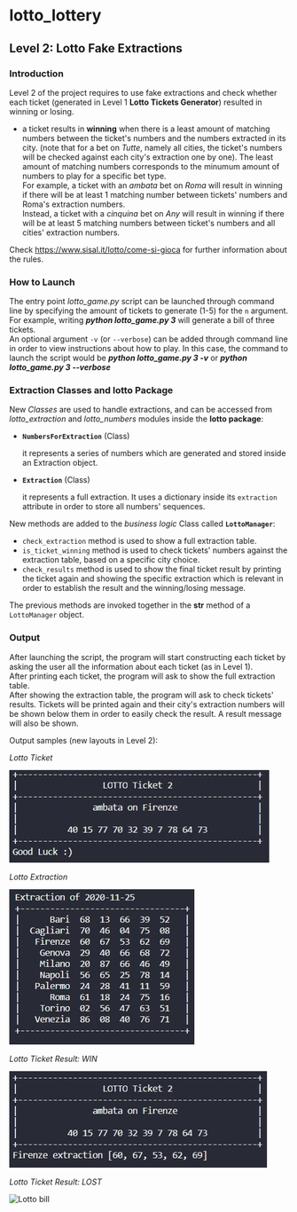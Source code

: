 # lotto_lottery
## Level 2: Lotto Fake Extractions

### Introduction
Level 2 of the project requires to use fake extractions and check whether each ticket (generated in Level 1 **Lotto Tickets Generator**) 
resulted in winning or losing.
- a ticket results in **winning** when there is a least amount of matching numbers between the ticket's numbers and the numbers
extracted in its city. (note that for a bet on *Tutte*, namely all cities, the ticket's numbers will be checked against each city's
extraction one by one).
The least amount of matching numbers corresponds to the minumum amount of numbers to play for a specific
bet type.<br>
For example, a ticket with an *ambata* bet on *Roma* will result in winning if there will be at least 1 matching number
between tickets' numbers and Roma's extraction numbers. <br>
Instead, a ticket with a *cinquina* bet on *Any* will result in winning if
there will be at least 5 matching numbers between ticket's numbers and all cities' extraction numbers.

Check <https://www.sisal.it/lotto/come-si-gioca> for further information about the rules.


### How to Launch
The entry point *lotto_game.py* script can be launched through command line by specifying the amount of tickets to generate (1-5) for the `n` argument. For example, writing ***python lotto_game.py 3*** will generate a bill of three tickets.<br> 
An optional argument `-v` (or `--verbose`) can be added through command line in order to view instructions about how to play. In this case,
the command to launch the script would be ***python lotto_game.py 3 -v*** or ***python lotto_game.py 3 --verbose***


### Extraction Classes and lotto Package
New *Classes* are used to handle extractions, and can be accessed from *lotto_extraction* and *lotto_numbers* modules inside the 
**lotto package**:

* **`NumbersForExtraction`** (Class)

    it represents a series of numbers which are generated and stored inside an Extraction object.

* **`Extraction`** (Class)

    it represents a full extraction. It uses a dictionary inside its `extraction` attribute in order to store all numbers' sequences.


New methods are added to the *business logic* Class called **`LottoManager`**:
- `check_extraction` method is used to show a full extraction table.
- `is_ticket_winning` method is used to check tickets' numbers against the extraction table, based on a specific city choice.
- `check_results` method is used to show the final ticket result by printing the ticket again and showing the specific extraction
which is relevant in order to establish the result and the winning/losing message.

The previous methods are invoked together in the __str__ method of a `LottoManager` object.


### Output
After launching the script, the program will start constructing each ticket by asking the user all the information about each ticket
(as in Level 1).<br>
After printing each ticket, the program will ask to show the full extraction table.<br>
After showing the extraction table, the program will ask to check tickets' results. Tickets will be printed again and their city's
extraction numbers will be shown below them in order to easily check the result. A result message will also be shown.

Output samples (new layouts in Level 2):

*Lotto Ticket*

![Lotto bill](docs/lotto-ticket-sample.JPG)

*Lotto Extraction*

![Lotto bill](docs/lotto-extraction-sample.JPG)

*Lotto Ticket Result: WIN*

![Lotto bill](docs/lotto-ticket-result-sample.JPG)

*Lotto Ticket Result: LOST*

![Lotto bill](docs/lotto-ticket-winning-sample.JPG)
